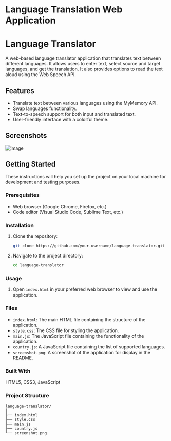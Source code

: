 # Language Translation Web Application
# Language Translator

A web-based language translator application that translates text between different languages. It allows users to enter text, select source and target languages, and get the translation. It also provides options to read the text aloud using the Web Speech API.

## Features

- Translate text between various languages using the MyMemory API.
- Swap languages functionality.
- Text-to-speech support for both input and translated text.
- User-friendly interface with a colorful theme.

## Screenshots

![image](https://github.com/user-attachments/assets/e738e990-9ebb-4af0-a805-409b585edfec)


## Getting Started

These instructions will help you set up the project on your local machine for development and testing purposes.

### Prerequisites

- Web browser (Google Chrome, Firefox, etc.)
- Code editor (Visual Studio Code, Sublime Text, etc.)

### Installation

1. Clone the repository:
    ```bash
    git clone https://github.com/your-username/language-translator.git
    ```
2. Navigate to the project directory:
    ```bash
    cd language-translator
    ```

### Usage

1. Open `index.html` in your preferred web browser to view and use the application.

### Files

- `index.html`: The main HTML file containing the structure of the application.
- `style.css`: The CSS file for styling the application.
- `main.js`: The JavaScript file containing the functionality of the application.
- `country.js`: A JavaScript file containing the list of supported languages.
- `screenshot.png`: A screenshot of the application for display in the README.

### Built With
HTML5, 
CSS3, 
JavaScript 

### Project Structure

```plaintext
language-translator/
│
├── index.html
├── style.css
├── main.js
├── country.js
└── screenshot.png

